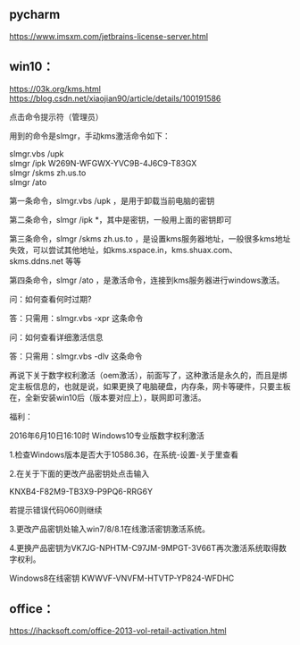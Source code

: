 ## pycharm
https://www.imsxm.com/jetbrains-license-server.html


## win10：    
https://03k.org/kms.html   
https://blog.csdn.net/xiaojian90/article/details/100191586   

点击命令提示符（管理员）

用到的命令是slmgr，手动kms激活命令如下：

slmgr.vbs /upk   
slmgr /ipk W269N-WFGWX-YVC9B-4J6C9-T83GX   
slmgr /skms zh.us.to   
slmgr /ato   

第一条命令，slmgr.vbs /upk ，是用于卸载当前电脑的密钥

第二条命令，slmgr /ipk *，其中是密钥，一般用上面的密钥即可

第三条命令，slmgr /skms zh.us.to ，是设置kms服务器地址，一般很多kms地址失效，可以尝试其他地址，如kms.xspace.in，kms.shuax.com、skms.ddns.net 等等

第四条命令，slmgr /ato ，是激活命令，连接到kms服务器进行windows激活。

问：如何查看何时过期?

答：只需用：slmgr.vbs -xpr 这条命令

问：如何查看详细激活信息

答：只需用：slmgr.vbs -dlv 这条命令

再说下关于数字权利激活（oem激活），前面写了，这种激活是永久的，而且是绑定主板信息的，也就是说，如果更换了电脑硬盘，内存条，网卡等硬件，只要主板在，全新安装win10后（版本要对应上），联网即可激活。

福利：

2016年6月10日16:10时 Windows10专业版数字权利激活

1.检查Windows版本是否大于10586.36，在系统-设置-关于里查看

2.在关于下面的更改产品密钥处点击输入

KNXB4-F82M9-TB3X9-P9PQ6-RRG6Y

若提示错误代码060则继续

3.更改产品密钥处输入win7/8/8.1在线激活密钥激活系统。

4.更换产品密钥为VK7JG-NPHTM-C97JM-9MPGT-3V66T再次激活系统取得数字权利。

Windows8在线密钥 KWWVF-VNVFM-HTVTP-YP824-WFDHC



## office：   
https://ihacksoft.com/office-2013-vol-retail-activation.html   

